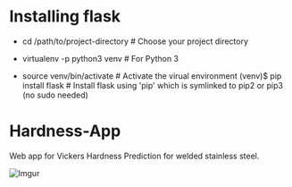 
# Installing flask 
- cd /path/to/project-directory      # Choose your project directory
- virtualenv -p python3 venv  # For Python 3


- source venv/bin/activate    # Activate the virual environment
(venv)$ pip install flask     # Install flask using 'pip' which is symlinked to pip2 or pip3 (no sudo needed)


# Hardness-App
Web app for Vickers Hardness Prediction for welded stainless steel. 

![Imgur](https://imgur.com/xwhL9V9.png)

